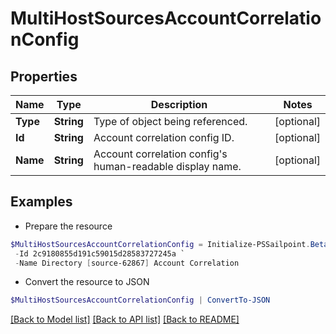 # MultiHostSourcesAccountCorrelationConfig
## Properties

Name | Type | Description | Notes
------------ | ------------- | ------------- | -------------
**Type** | **String** | Type of object being referenced. | [optional] 
**Id** | **String** | Account correlation config ID. | [optional] 
**Name** | **String** | Account correlation config&#39;s human-readable display name. | [optional] 

## Examples

- Prepare the resource
```powershell
$MultiHostSourcesAccountCorrelationConfig = Initialize-PSSailpoint.BetaMultiHostSourcesAccountCorrelationConfig  -Type ACCOUNT_CORRELATION_CONFIG `
 -Id 2c9180855d191c59015d28583727245a `
 -Name Directory [source-62867] Account Correlation
```

- Convert the resource to JSON
```powershell
$MultiHostSourcesAccountCorrelationConfig | ConvertTo-JSON
```

[[Back to Model list]](../README.md#documentation-for-models) [[Back to API list]](../README.md#documentation-for-api-endpoints) [[Back to README]](../README.md)

